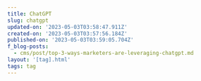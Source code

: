 ```yaml
---
title: ChatGPT
slug: chatgpt
updated-on: '2023-05-03T03:58:47.911Z'
created-on: '2023-05-03T03:57:56.184Z'
published-on: '2023-05-03T03:59:05.704Z'
f_blog-posts:
  - cms/post/top-3-ways-marketers-are-leveraging-chatgpt.md
layout: '[tag].html'
tags: tag
---
```



